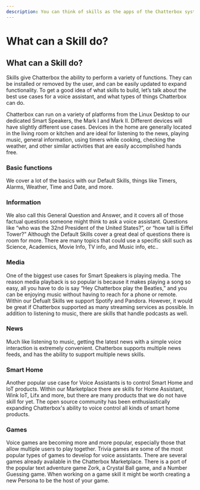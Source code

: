 ```yaml
---
description: You can think of skills as the apps of the Chatterbox system.
---
```


# What can a Skill do?

## What can a Skill do?

Skills give Chatterbox the ability to perform a variety of functions. They can be installed or removed by the user, and can be easily updated to expand functionality. To get a good idea of what skills to build, let’s talk about the best use cases for a voice assistant, and what types of things Chatterbox can do. 

Chatterbox can run on a variety of platforms from the Linux Desktop to our dedicated Smart Speakers, the Mark I and Mark II. Different devices will have slightly different use cases. Devices in the home are generally located in the living room or kitchen and are ideal for listening to the news, playing music, general information, using timers while cooking, checking the weather, and other similar activities that are easily accomplished hands free. 

### Basic functions

We cover a lot of the basics with our Default Skills, things like Timers, Alarms, Weather, Time and Date, and more.

### Information

We also call this General Question and Answer, and it covers all of those factual questions someone might think to ask a voice assistant. Questions like “who was the 32nd President of the United States?”, or “how tall is Eiffel Tower?” Although the Default Skills cover a great deal of questions there is room for more. There are many topics that could use a specific skill such as Science, Academics, Movie Info, TV info, and Music info, etc..

### Media

One of the biggest use cases for Smart Speakers is playing media. The reason media playback is so popular is because it makes playing a song so easy, all you have to do is say “Hey Chatterbox play the Beatles,” and you can be enjoying music without having to reach for a phone or remote. Within our Defualt Skills we support Spotify and Pandora. However, it would be great if Chatterbox supported as many streaming services as possible. In addition to listening to music, there are skills that handle podcasts as well. 

### News

Much like listening to music, getting the latest news with a simple voice interaction is extremely convenient. Chatterbox supports multiple news feeds, and has the ability to support multiple news skills.

### Smart Home

Another popular use case for Voice Assistants is to control Smart Home and IoT products. Within our Marketplace there are skills for Home Assistant, Wink IoT, Lifx and more, but there are many products that we do not have skill for yet. The open source community has been enthusiastically expanding Chatterbox's ability to voice control all kinds of smart home products.

### Games

Voice games are becoming more and more popular, especially those that allow multiple users to play together. Trivia games are some of the most popular types of games to develop for voice assistants. There are several games already available in the Chatterbox Marketplace. There is a port of the popular text adventure game Zork, a Crystal Ball game, and a Number Guessing game. When working on a game skill it might be worth creating a new Persona to be the host of your game.

